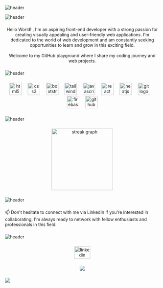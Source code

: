 ![header](https://capsule-render.vercel.app/api?type=waving&color=0:590d22,50:800f2f,75:590d22,100:950306&fontColor=f1faee&height=300&section=header&text=Farouk%20Zemmouri&fontSize=90&capsule_render&animation=fadeIn&fontAlignY=40&desc=Front-End%20Web%20Developer.&fontAlignY=80)

![header](https://capsule-render.vercel.app/api?type=transparent&height=40&text=About%20Me&fontSize=26&fontColor=950306&fontAlign=50&animation=twinkling)

###

<p align="center" style="font-size= 20px;">Hello World! , I'm an aspiring front-end developer with a strong passion for creating visually appealing and user-friendly web applications. I'm dedicated to the world of web development and am constantly seeking opportunities to learn and grow in this exciting field.<br><br>Welcome to my GitHub playground where I share my coding journey and web projects.</p>

###


![header](https://capsule-render.vercel.app/api?type=transparent&height=40&text=Tech%20Skills&fontSize=26&fontColor=950306&fontAlign=50&animation=twinkling)

###

<div align="center">
  <img src="https://cdn.jsdelivr.net/gh/devicons/devicon/icons/html5/html5-plain-wordmark.svg" height="40" alt="html5 logo"  />
  <img width="12" />
  <img src="https://cdn.jsdelivr.net/gh/devicons/devicon/icons/css3/css3-plain-wordmark.svg" height="40" alt="css3 logo"  />
  <img width="12" />
  <img src="https://cdn.simpleicons.org/bootstrap/7952B3" height="40" alt="bootstrap logo"  />
  <img width="12" />
  <img src="https://cdn.jsdelivr.net/gh/devicons/devicon/icons/tailwindcss/tailwindcss-plain.svg" height="40" alt="tailwindcss logo"  />
  <img width="12" />
  <img src="https://skillicons.dev/icons?i=js" height="40" alt="javascript logo"  />
  <img width="12" />
  <img src="https://cdn.jsdelivr.net/gh/devicons/devicon/icons/react/react-original.svg" height="40" alt="react logo"  />
  <img width="12" />
  <img src="https://skillicons.dev/icons?i=nextjs" height="40" alt="nextjs logo"  />
  <img width="12" />
  <img src="https://cdn.jsdelivr.net/gh/devicons/devicon/icons/git/git-original.svg" height="40" alt="git logo"  />
  <img width="12" />
  <img src="https://cdn.jsdelivr.net/gh/devicons/devicon/icons/firebase/firebase-plain.svg" height="40" alt="firebase logo"  />
  <img width="12" />
  <img src="https://skillicons.dev/icons?i=github" height="40" alt="github logo"  />
</div>

###

![header](https://capsule-render.vercel.app/api?type=transparent&height=40&text=Github%20Stats&fontSize=26&fontColor=950306&fontAlign=50&animation=twinkling)

###

<div align="center">
  <img src="https://streak-stats.demolab.com?user=farouk26&locale=en&mode=daily&theme=tokyonight&hide_border=false&border_radius=20&order=3" height="200" alt="streak graph"  />
</div>


###

![header](https://capsule-render.vercel.app/api?type=transparent&height=40&text=Let's%20Connect&fontSize=26&fontColor=950306&fontAlign=50&animation=twinkling)

###

<p align="left" style="font-size= 20px;">📫 Don't hesitate to connect with me via LinkedIn if you're interested in collaborating, I'm always ready to network with fellow enthusiasts and professionals in this field.</p>

###

![header](https://capsule-render.vercel.app/api?type=transparent&height=40&text=Socials&fontSize=26&fontColor=950306&fontAlign=50&animation=twinkling)

###

<div align="center">
  <a href="https://www.linkedin.com/in/faroukisme/" target="_blank">
    <img src="https://raw.githubusercontent.com/maurodesouza/profile-readme-generator/master/src/assets/icons/social/linkedin/default.svg" width="52" height="40" alt="linkedin logo"  />
  </a>
</div>

###

<div align="center">
  <img src="https://visitor-badge.laobi.icu/badge?page_id=farouk26.farouk26&left_color=grey"  />
</div>

###

<p align="left">
  <img src="https://capsule-render.vercel.app/api?type=waving&color=0:590d22,50:800f2f,75:590d22,100:950306&height=100&section=footer"/>
</p>
